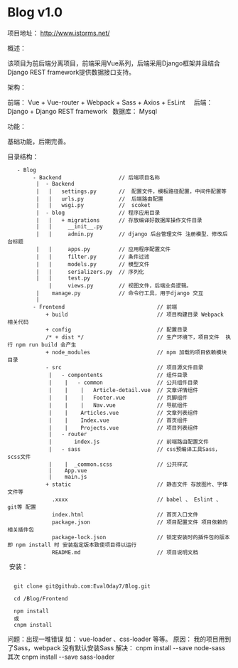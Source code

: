 # Blog v1.0

项目地址： http://www.istorms.net/
 
概述： 
      
   该项目为前后端分离项目，前端采用Vue系列，后端采用Django框架并且结合Django REST framework提供数据接口支持。
  
架构：
      

   前端： Vue + Vue-router + Webpack + Sass + Axios + EsLint
    
   后端： Django + Django REST framework
   
   数据库： Mysql
  
 
功能：

   基础功能，后期完善。
  
 
目录结构：
  
  ```
     - Blog
         - Backend                  // 后端项目名称
          |  - Backend  
          |   |   settings.py       //  配置文件，模板路径配置，中间件配置等
          |   |   urls.py           //  后端路由配置 
          |   |   wsgi.py           //  scoket
          |  - blog                 // 程序应用目录
          |   |   + migrations      // 存放编译好数据库操作文件目录
          |   |     __init__.py   
          |   |     admin.py        // django 后台管理文件 注册模型、修改后台标题
          |   |     apps.py         // 应用程序配置文件
          |   |     filter.py       // 条件过滤
          |   |     models.py       // 模型文件
          |   |     serializers.py  // 序列化  
          |   |     test.py
              |     views.py        // 视图文件，后端业务逻辑。
          |    manage.py            // 命令行工具，用于django 交互
          |
         - Frontend                             // 前端
             + build                            // 项目构建目录 Webpack 相关代码
             + config                           // 配置目录
             /* + dist */                       // 生产环境下，项目文件  执行 npm run build 会产生
             + node_modules                     // npm 加载的项目依赖模块目录
             - src                              // 项目源文件目录
              |   - compontents                 // 组件目录
              |    |   - common                 // 公共组件目录
              |    |    |   Article-detail.vue  // 文章详情组件
              |    |    |   Footer.vue          // 页脚组件
              |    |    |   Nav.vue             // 导航组件
              |    |    Articles.vue            // 文章列表组件
              |    |    Index.vue               // 首页组件
              |    |    Projects.vue            // 项目列表组件
              |   - router
              |       index.js                  // 前端路由配置文件
              |   - sass                        // css预编译工具Sass，scss文件
              |    |  _common.scss              // 公共样式
              |    App.vue
              |    main.js
             + static                           // 静态文件 存放图片、字体文件等
               .xxxx                            // babel 、 Eslint 、 git等 配置
               index.html                       // 首页入口文件
               package.json                     // 项目配置文件 项目依赖的相关插件包
               package-lock.json                // 锁定安装时的插件包的版本 即 npm install 时 安装指定版本致使项目得以运行
               README.md                        // 项目说明文档
```

  安装：
  
```
  
  git clone git@github.com:Eval0day7/Blog.git
  
  cd /Blog/Frontend
  
  npm install
  或
  cnpm install
```
问题：出现一堆错误 如： vue-loader 、css-loader 等等。 原因： 我的项目用到了Sass，webpack 没有默认安装Sass 解决： cnpm install --save node-sass 其次 cnpm install --save sass-loader



